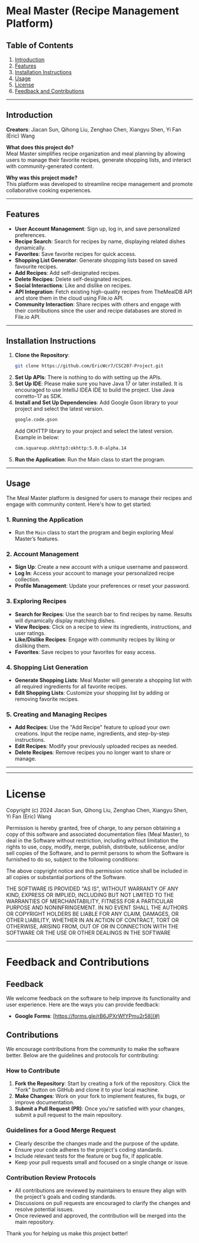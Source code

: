 # Meal Master (Recipe Management Platform)

## Table of Contents
1. [Introduction](#introduction)
2. [Features](#features)
3. [Installation Instructions](#installation-instructions)
4. [Usage](#usage)
5. [License](#license)
6. [Feedback and Contributions](#feedback-and-contributions)

---

## Introduction

**Creators**: Jiacan Sun, Qihong Liu, Zenghao Chen, Xiangyu Shen, Yi Fan (Eric) Wang

**What does this project do?**  
Meal Master simplifies recipe organization and meal planning by allowing users to manage their favorite recipes, generate shopping lists, and interact with community-generated content.

**Why was this project made?**  
This platform was developed to streamline recipe management and promote collaborative cooking experiences.

---

## Features

- **User Account Management**: Sign up, log in, and save personalized preferences.
- **Recipe Search**: Search for recipes by name, displaying related dishes dynamically.
- **Favorites**: Save favorite recipes for quick access.
- **Shopping List Generator**: Generate shopping lists based on saved favourite recipes.
- **Add Recipes**: Add self-designated recipes.
- **Delete Recipes**: Delete self-designated recipes.
- **Social Interactions**: Like and dislike on recipes.
- **API Integration**: Fetch existing high-quality recipes from TheMealDB API and store them in the cloud using File.io API.
- **Community Interaction**: Share recipes with others and engage with their contributions since the user and recipe databases are stored in File.io API.

---

## Installation Instructions

1. **Clone the Repository**:
   ```bash
   git clone https://github.com/EricWcr7/CSC207-Project.git
2. **Set Up APIs**:
   There is nothing to do with setting up the APIs.
3. **Set Up IDE**:
   Please make sure you have Java 17 or later installed. It is encouraged to use IntelliJ IDEA IDE to build the project.
   Use Java corretto-17 as SDK.
4. **Install and Set Up Dependencies**:
   Add Google Gson library to your project and select the latest version.
   ```bash
   google.code.gson
   ```
   Add OKHTTP library to your project and select the latest version. Example in below:
   ```bash
   com.squareup.okhttp3:okhttp:5.0.0-alpha.14
   ```
6. **Run the Application**:
   Run the Main class to start the program.

---

## Usage

The Meal Master platform is designed for users to manage their recipes and engage with community content. Here's how to get started:

### 1. **Running the Application**
- Run the `Main` class to start the program and begin exploring Meal Master’s features.

### 2. **Account Management**
- **Sign Up**: Create a new account with a unique username and password.
- **Log In**: Access your account to manage your personalized recipe collection.
- **Profile Management**: Update your preferences or reset your password.

### 3. **Exploring Recipes**
- **Search for Recipes**: Use the search bar to find recipes by name. Results will dynamically display matching dishes.
- **View Recipes**: Click on a recipe to view its ingredients, instructions, and user ratings.
- **Like/Dislike Recipes**: Engage with community recipes by liking or disliking them.
- **Favorites**: Save recipes to your favorites for easy access.

### 4. **Shopping List Generation**
- **Generate Shopping Lists**: Meal Master will generate a shopping list with all required ingredients for all favorite recipes.
- **Edit Shopping Lists**: Customize your shopping list by adding or removing favorite recipes.

### 5. **Creating and Managing Recipes**
- **Add Recipes**: Use the "Add Recipe" feature to upload your own creations. Input the recipe name, ingredients, and step-by-step instructions.
- **Edit Recipes**: Modify your previously uploaded recipes as needed.
- **Delete Recipes**: Remove recipes you no longer want to share or manage.

---

---

# License
   Copyright (c) 2024 Jiacan Sun, Qihong Liu, Zenghao Chen, Xiangyu Shen, Yi Fan (Eric) Wang

   Permission is hereby granted, free of charge, to any person obtaining a copy of this software and associated documentation files (Meal Master), to deal in the Software without restriction, including without limitation the rights to use, copy, modify, merge, publish, distribute, sublicense, and/or sell
copies of the Software, and to permit persons to whom the Software is furnished to do so, subject to the following conditions:

   The above copyright notice and this permission notice shall be included in all copies or substantial portions of the Software.

   THE SOFTWARE IS PROVIDED "AS IS", WITHOUT WARRANTY OF ANY KIND, EXPRESS OR IMPLIED, INCLUDING BUT NOT LIMITED TO THE WARRANTIES OF MERCHANTABILITY, FITNESS FOR A PARTICULAR PURPOSE AND NONINFRINGEMENT. IN NO EVENT SHALL THE AUTHORS OR COPYRIGHT HOLDERS BE LIABLE FOR ANY CLAIM, DAMAGES, OR OTHER LIABILITY, WHETHER IN AN ACTION OF CONTRACT, TORT OR OTHERWISE, ARISING FROM, OUT OF OR IN CONNECTION WITH THE SOFTWARE OR THE USE OR OTHER DEALINGS IN THE SOFTWARE

---

# Feedback and Contributions

## Feedback
We welcome feedback on the software to help improve its functionality and user experience. Here are the ways you can provide feedback:

- **Google Forms**: [https://forms.gle/rB6JPXrWfYPmu2r58](#)

## Contributions
We encourage contributions from the community to make the software better. Below are the guidelines and protocols for contributing:

### How to Contribute
1. **Fork the Repository**: Start by creating a fork of the repository. Click the "Fork" button on GitHub and clone it to your local machine.
2. **Make Changes**: Work on your fork to implement features, fix bugs, or improve documentation.
3. **Submit a Pull Request (PR)**: Once you're satisfied with your changes, submit a pull request to the main repository.

### Guidelines for a Good Merge Request
- Clearly describe the changes made and the purpose of the update.
- Ensure your code adheres to the project's coding standards.
- Include relevant tests for the feature or bug fix, if applicable.
- Keep your pull requests small and focused on a single change or issue.

### Contribution Review Protocols
- All contributions are reviewed by maintainers to ensure they align with the project's goals and coding standards.
- Discussions on pull requests are encouraged to clarify the changes and resolve potential issues.
- Once reviewed and approved, the contribution will be merged into the main repository.

Thank you for helping us make this project better!
